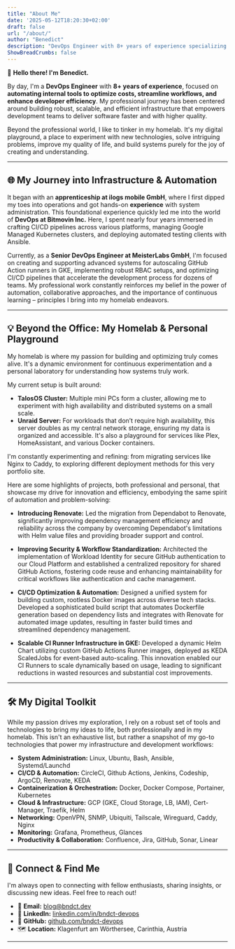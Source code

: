 ```yaml
---
title: "About Me"
date: '2025-05-12T18:20:30+02:00'
draft: false
url: "/about/"
author: "Benedict"
description: "DevOps Engineer with 8+ years of experience specializing in automating internal tools to optimize costs, streamline workflows, and enhance developer efficiency."
ShowBreadCrumbs: false
---
```


👋 **Hello there! I'm Benedict.**

By day, I'm a **DevOps Engineer** with **8+ years of experience**, focused on **automating internal tools to optimize costs, streamline workflows, and enhance developer efficiency**. My professional journey has been centered around building robust, scalable, and efficient infrastructure that empowers development teams to deliver software faster and with higher quality.

Beyond the professional world, I like to tinker in my homelab. It's my digital playground, a place to experiment with new technologies, solve intriguing problems, improve my quality of life, and build systems purely for the joy of creating and understanding.

---

## 🌐 My Journey into Infrastructure & Automation

It began with an **apprenticeship at ilogs mobile GmbH**, where I first dipped my toes into operations and got hands-on **experience** with system administration. This foundational experience quickly led me into the world of **DevOps at Bitmovin Inc.** Here, I spent nearly four years immersed in crafting CI/CD pipelines across various platforms, managing Google Managed Kubernetes clusters, and deploying automated testing clients with Ansible.

Currently, as a **Senior DevOps Engineer at MeisterLabs GmbH**, I'm focused on creating and supporting advanced systems for autoscaling GitHub Action runners in GKE, implementing robust RBAC setups, and optimizing CI/CD pipelines that accelerate the development process for dozens of teams. My professional work constantly reinforces my belief in the power of automation, collaborative approaches, and the importance of continuous learning – principles I bring into my homelab endeavors.

---

## 💡 Beyond the Office: My Homelab & Personal Playground

My homelab is where my passion for building and optimizing truly comes alive. It's a dynamic environment for continuous experimentation and a personal laboratory for understanding how systems truly work.

My current setup is built around:

* **TalosOS Cluster:** Multiple mini PCs form a cluster, allowing me to experiment with high availability and distributed systems on a small scale.
* **Unraid Server:** For workloads that don’t require high availability, this server doubles as my central network storage, ensuring my data is organized and accessible. It's also a playground for services like Plex, HomeAssistant, and various Docker containers.

I'm constantly experimenting and refining: from migrating services like Nginx to Caddy, to exploring different deployment methods for this very portfolio site.

Here are some highlights of projects, both professional and personal, that showcase my drive for innovation and efficiency, embodying the same spirit of automation and problem-solving:

* **Introducing Renovate:** Led the migration from Dependabot to Renovate, significantly improving dependency management efficiency and reliability across the company by overcoming Dependabot's limitations with Helm value files and providing broader support and control.

* **Improving Security & Workflow Standardization:** Architected the implementation of Workload Identity for secure GitHub authentication to our Cloud Platform and established a centralized repository for shared GitHub Actions, fostering code reuse and enhancing maintainability for critical workflows like authentication and cache management.

* **CI/CD Optimization & Automation:** Designed a unified system for building custom, rootless Docker images across diverse tech stacks. Developed a sophisticated build script that automates Dockerfile generation based on dependency lists and integrates with Renovate for automated image updates, resulting in faster build times and streamlined dependency management.

* **Scalable CI Runner Infrastructure in GKE:** Developed a dynamic Helm Chart utilizing custom GitHub Actions Runner images, deployed as KEDA ScaledJobs for event-based auto-scaling. This innovation enabled our CI Runners to scale dynamically based on usage, leading to significant reductions in wasted resources and substantial cost improvements.

---

## 🛠️ My Digital Toolkit

While my passion drives my exploration, I rely on a robust set of tools and technologies to bring my ideas to life, both professionally and in my homelab. This isn't an exhaustive list, but rather a snapshot of my go-to technologies that power my infrastructure and development workflows:

* **System Administration:** Linux, Ubuntu, Bash, Ansible, Systemd/Launchd
* **CI/CD & Automation:** CircleCI, Github Actions, Jenkins, Codeship, ArgoCD, Renovate, KEDA
* **Containerization & Orchestration:** Docker, Docker Compose, Portainer, Kubernetes
* **Cloud & Infrastructure:** GCP (GKE, Cloud Storage, LB, IAM), Cert-Manager, Traefik, Helm
* **Networking:** OpenVPN, SNMP, Ubiquiti, Tailscale, Wireguard, Caddy, Nginx
* **Monitoring:** Grafana, Prometheus, Glances
* **Productivity & Collaboration:** Confluence, Jira, GitHub, Sonar, Linear

---

## 📍 Connect & Find Me

I'm always open to connecting with fellow enthusiasts, sharing insights, or discussing new ideas. Feel free to reach out!

* 📧 **Email:** [blog@bndct.dev](mailto:blog@bndct.dev)
* 🔗 **LinkedIn:** [linkedin.com/in/bndct-devops](https://www.linkedin.com/in/bndct-devops)
* 🐙 **GitHub:** [github.com/bndct-devops](https://github.com/bndct-devops)
* 🗺️ **Location:** Klagenfurt am Wörthersee, Carinthia, Austria

---